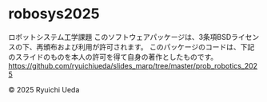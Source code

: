 # robosys2025
ロボットシステム工学課題
このソフトウェアパッケージは、3条項BSDライセンスの下、再頒布および利用が許可されます。
このパッケージのコードは、下記のスライドのものを本人の許可を得て自身の著作としたものです。
       https://github.com/ryuichiueda/slides_marp/tree/master/prob_robotics_2025

© 2025 Ryuichi Ueda
